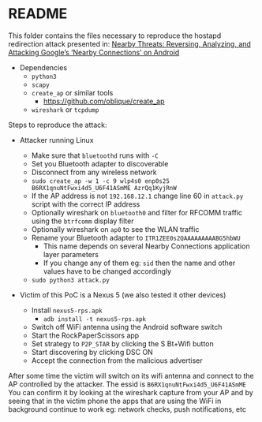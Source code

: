 # README

This folder contains the files necessary to reproduce the hostapd redirection attack presented in:
[Nearby Threats: Reversing, Analyzing, and Attacking Google’s ‘Nearby Connections’ on Android](https://francozappa.github.io/publication/rearby/)

* Dependencies
    * `python3`
    * `scapy`
    * `create_ap` or similar tools
        * https://github.com/oblique/create_ap
    * `wireshark` or `tcpdump`

Steps to reproduce the attack:

* Attacker running Linux
    * Make sure that `bluetoothd` runs with `-C`
    * Set you Bluetooth adapter to discoverable
    * Disconnect from any wireless network
    * `sudo create_ap -w 1 -c 9 wlp4s0 enp0s25 B6RX1qnuNtFwxi4d5_U6F41ASmME AzrQq1KyjRnW`
    * If the AP address is not `192.168.12.1` change line 60 in `attack.py` script with the correct IP address
    * Optionally wireshark on `bluetooth0` and filter for RFCOMM traffic  using the `btrfcomm` display filter
    * Optionally wireshark on `ap0` to see the WLAN traffic
    * Rename your Bluetooth adapter to `ITR1ZEE0s2QAAAAAAAAABG5hbWU`
        * This name depends on several Nearby Connections application layer parameters
        * If you change any of them eg: `sid` then the name and other values 
          have to be changed accordingly
    * `sudo python3 attack.py`

* Victim of this PoC is a Nexus 5 (we also tested it other devices)
    * Install `nexus5-rps.apk`
        * `adb install -t nexus5-rps.apk`
    * Switch off WiFi antenna using the Android software switch
    * Start the RockPaperScissors app
    * Set strategy to `P2P_STAR` by clicking the S Bt+Wifi button
    * Start discovering by clicking DSC ON
    * Accept the connection from the malicious advertiser

After some time the victim will switch on its wifi antenna and connect to the
AP controlled by the attacker. The essid is `B6RX1qnuNtFwxi4d5_U6F41ASmME`
You can confirm it by looking at the wireshark capture from your AP and by
seeing that in the victim phone the apps that are using the WiFi in background
continue to work eg: network checks, push notifications, etc




